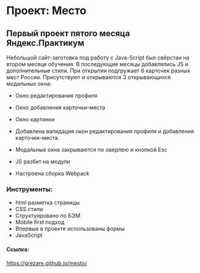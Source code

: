 # Проект: Место

## Первый проект пятого месяца Яндекс.Практикум

Небольшой сайт-заготовка под работу с Java-Script был свёрстан на втором месяце обучения.
В последующие месяцы добавлялись JS и дополнительные стили.
При открытии подгружает 6 карточек разных мест России.
Присутствуют и открываются 3 открывающихся модальных окна:
* Окно редактирования профиля
* Окно добавления карточки-места
* Окно картинки

* Добавлена валидация окон редактирования профиля и добавления карточки-места.
* Модальные окна закрываются по оверлею и кнопкой Esc
* JS разбит на модули
* Настроена сборка Webpack

### Инструменты:

* html разметка страницы
* CSS стили
* Структуировано по БЭМ
* Mobile first подход
* Впервые в проекте использованы формы
* JavaScript

#### Ссылка:
https://grezare.github.io/mesto/
